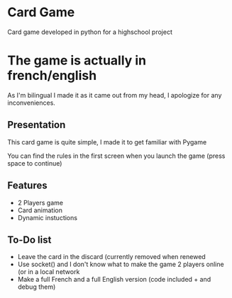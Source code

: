 # Card Game

Card game developed in python for a highschool project

<h1>The game is actually in french/english</h1>
<p>As I'm bilingual I made it as it came out from my head, I apologize for any inconveniences.</p>
<h2>Presentation</h2>
	<p>This card game is quite simple, I made it to get familiar with Pygame</p>
	<p>You can find the rules in the first screen when you launch the game (press space to continue)</p>
<h2>Features</h2>
	<ul>
		<li>2 Players game</li>
		<li>Card animation</li>
		<li>Dynamic instuctions</li>
	</ul>
<h2>To-Do list</h2>
	<ul>
		<li>Leave the card in the discard (currently removed when renewed</li>
		<li>Use socket() and I don't know what to make the game 2 players online (or in a local network</li>
		<li>Make a full French and a full English version (code included + and debug them)</li>
	</ul>
